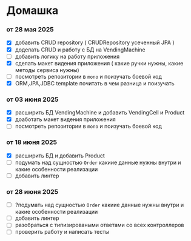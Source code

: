 # Домашка
### от 28 мая 2025
- [X] добавить CRUD repository ( CRUDRepository усеченный JPA )
- [X] доделать CRUD и работу с БД на VendingMachine
- [ ] добавить логику на работу приложения
- [X] сделать макет видения приложения ( какие ручки нужны, какие методы сервиса нужны)
- [ ] посмотреть репозитории в `mono` и поизучать боевой код
- [X] ORM,JPA,JDBC template почитать в чем разница и поизучать

### от 03 июня 2025
- [X] расширить БД VendingMachine и добавить VendingCell и Product
- [X] доаботать макет видения приложения
- [ ] посмотреть репозитории в `mono` и поизучать боевой код

### от 18 июня 2025
- [X] расширить БД и добавить Product
- [ ] подумать над сущностью `Order` какиие данные нужны внутри и какие особенности реализации
- [ ] добавить линтер

### от 28 июня 2025
- [ ] ?подумать над сущностью `Order` какиие данные нужны внутри и какие особенности реализации
- [ ] добавить линтер
- [ ] разобраться с типизироваными ответами со всех контроллеров
- [ ] проверить работу и написать тесты

